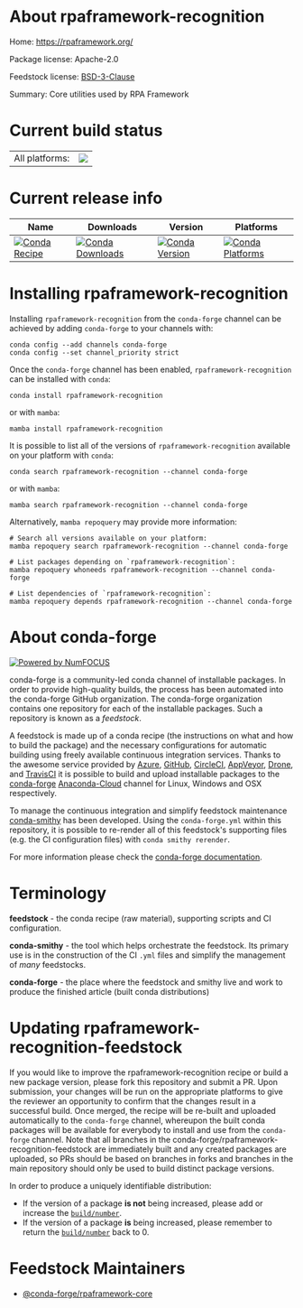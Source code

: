 About rpaframework-recognition
==============================

Home: https://rpaframework.org/

Package license: Apache-2.0

Feedstock license: [BSD-3-Clause](https://github.com/conda-forge/rpaframework-recognition-feedstock/blob/main/LICENSE.txt)

Summary: Core utilities used by RPA Framework

Current build status
====================


<table><tr><td>All platforms:</td>
    <td>
      <a href="https://dev.azure.com/conda-forge/feedstock-builds/_build/latest?definitionId=11350&branchName=main">
        <img src="https://dev.azure.com/conda-forge/feedstock-builds/_apis/build/status/rpaframework-recognition-feedstock?branchName=main">
      </a>
    </td>
  </tr>
</table>

Current release info
====================

| Name | Downloads | Version | Platforms |
| --- | --- | --- | --- |
| [![Conda Recipe](https://img.shields.io/badge/recipe-rpaframework--recognition-green.svg)](https://anaconda.org/conda-forge/rpaframework-recognition) | [![Conda Downloads](https://img.shields.io/conda/dn/conda-forge/rpaframework-recognition.svg)](https://anaconda.org/conda-forge/rpaframework-recognition) | [![Conda Version](https://img.shields.io/conda/vn/conda-forge/rpaframework-recognition.svg)](https://anaconda.org/conda-forge/rpaframework-recognition) | [![Conda Platforms](https://img.shields.io/conda/pn/conda-forge/rpaframework-recognition.svg)](https://anaconda.org/conda-forge/rpaframework-recognition) |

Installing rpaframework-recognition
===================================

Installing `rpaframework-recognition` from the `conda-forge` channel can be achieved by adding `conda-forge` to your channels with:

```
conda config --add channels conda-forge
conda config --set channel_priority strict
```

Once the `conda-forge` channel has been enabled, `rpaframework-recognition` can be installed with `conda`:

```
conda install rpaframework-recognition
```

or with `mamba`:

```
mamba install rpaframework-recognition
```

It is possible to list all of the versions of `rpaframework-recognition` available on your platform with `conda`:

```
conda search rpaframework-recognition --channel conda-forge
```

or with `mamba`:

```
mamba search rpaframework-recognition --channel conda-forge
```

Alternatively, `mamba repoquery` may provide more information:

```
# Search all versions available on your platform:
mamba repoquery search rpaframework-recognition --channel conda-forge

# List packages depending on `rpaframework-recognition`:
mamba repoquery whoneeds rpaframework-recognition --channel conda-forge

# List dependencies of `rpaframework-recognition`:
mamba repoquery depends rpaframework-recognition --channel conda-forge
```


About conda-forge
=================

[![Powered by
NumFOCUS](https://img.shields.io/badge/powered%20by-NumFOCUS-orange.svg?style=flat&colorA=E1523D&colorB=007D8A)](https://numfocus.org)

conda-forge is a community-led conda channel of installable packages.
In order to provide high-quality builds, the process has been automated into the
conda-forge GitHub organization. The conda-forge organization contains one repository
for each of the installable packages. Such a repository is known as a *feedstock*.

A feedstock is made up of a conda recipe (the instructions on what and how to build
the package) and the necessary configurations for automatic building using freely
available continuous integration services. Thanks to the awesome service provided by
[Azure](https://azure.microsoft.com/en-us/services/devops/), [GitHub](https://github.com/),
[CircleCI](https://circleci.com/), [AppVeyor](https://www.appveyor.com/),
[Drone](https://cloud.drone.io/welcome), and [TravisCI](https://travis-ci.com/)
it is possible to build and upload installable packages to the
[conda-forge](https://anaconda.org/conda-forge) [Anaconda-Cloud](https://anaconda.org/)
channel for Linux, Windows and OSX respectively.

To manage the continuous integration and simplify feedstock maintenance
[conda-smithy](https://github.com/conda-forge/conda-smithy) has been developed.
Using the ``conda-forge.yml`` within this repository, it is possible to re-render all of
this feedstock's supporting files (e.g. the CI configuration files) with ``conda smithy rerender``.

For more information please check the [conda-forge documentation](https://conda-forge.org/docs/).

Terminology
===========

**feedstock** - the conda recipe (raw material), supporting scripts and CI configuration.

**conda-smithy** - the tool which helps orchestrate the feedstock.
                   Its primary use is in the construction of the CI ``.yml`` files
                   and simplify the management of *many* feedstocks.

**conda-forge** - the place where the feedstock and smithy live and work to
                  produce the finished article (built conda distributions)


Updating rpaframework-recognition-feedstock
===========================================

If you would like to improve the rpaframework-recognition recipe or build a new
package version, please fork this repository and submit a PR. Upon submission,
your changes will be run on the appropriate platforms to give the reviewer an
opportunity to confirm that the changes result in a successful build. Once
merged, the recipe will be re-built and uploaded automatically to the
`conda-forge` channel, whereupon the built conda packages will be available for
everybody to install and use from the `conda-forge` channel.
Note that all branches in the conda-forge/rpaframework-recognition-feedstock are
immediately built and any created packages are uploaded, so PRs should be based
on branches in forks and branches in the main repository should only be used to
build distinct package versions.

In order to produce a uniquely identifiable distribution:
 * If the version of a package **is not** being increased, please add or increase
   the [``build/number``](https://docs.conda.io/projects/conda-build/en/latest/resources/define-metadata.html#build-number-and-string).
 * If the version of a package **is** being increased, please remember to return
   the [``build/number``](https://docs.conda.io/projects/conda-build/en/latest/resources/define-metadata.html#build-number-and-string)
   back to 0.

Feedstock Maintainers
=====================

* [@conda-forge/rpaframework-core](https://github.com/conda-forge/rpaframework-core/)


